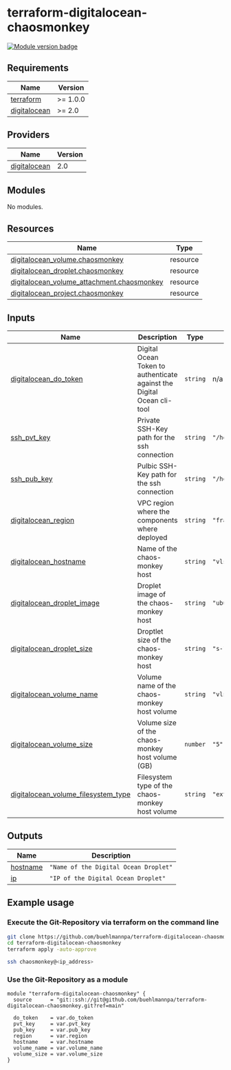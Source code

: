 # terraform-digitalocean-chaosmonkey

[![Module version badge](https://img.shields.io/badge/Module-v1.0.0-green)](https://shields.io/)

<!-- BEGIN_TF_DOCS -->
## Requirements

| Name | Version |
|------|---------|
| <a name="requirement_terraform"></a> [terraform](#requirement\_terraform) | >= 1.0.0 |
| <a name="requirement_digitalocean"></a> [digitalocean](#requirement\_digitalocean) | >= 2.0 |

## Providers

| Name | Version |
|------|---------|
| <a name="provider_digitalocean"></a> [digitalocean](#provider\_digitalocean) | 2.0 |

## Modules

No modules.

## Resources

| Name | Type |
|------|------|
| [digitalocean_volume.chaosmonkey](https://registry.terraform.io/providers/digitalocean/digitalocean/latest/docs/resources/volume) | resource |
| [digitalocean_droplet.chaosmonkey](https://registry.terraform.io/providers/digitalocean/digitalocean/latest/docs/resources/droplet) | resource |
| [digitalocean_volume_attachment.chaosmonkey](https://registry.terraform.io/providers/digitalocean/digitalocean/latest/docs/resources/volume_attachment) | resource |
| [digitalocean_project.chaosmonkey](https://registry.terraform.io/providers/digitalocean/digitalocean/latest/docs/resources/project) | resource |

## Inputs

| Name | Description | Type | Default | Required |
|------|-------------|------|---------|:--------:|
| <a name="input_do_token"></a> [digitalocean\_do_token](#input\_digitalocean\_do_token) | Digital Ocean Token to authenticate against the Digital Ocean cli-tool | `string` | n/a | yes |
| <a name="input_pvt_key"></a> [ssh\_pvt_key](#input\_ssh\_pvt_key) | Private SSH-Key path for the ssh connection | `string` | `"/home/buehlmannpa/.ssh/id_rsa"` | yes |
| <a name="input_pub_key"></a> [ssh\_pub_key](#input\_ssh\_pub_key) | Pulbic SSH-Key path for the ssh connection | `string` | `"/home/buehlmannpa/.ssh/id_rsa.pub"` | yes |
| <a name="input_region"></a> [digitalocean\_region](#input\_digitalocean\_region) | VPC region where the components where deployed | `string` | `"fra1"` | yes |
| <a name="input_hostname"></a> [digitalocean\_hostname](#input\_digitalocean\_hostname) | Name of the chaos-monkey host | `string` | `"vlscmn-fra1"` | yes |
| <a name="input_droplet_image"></a> [digitalocean\_droplet_image](#input\_digitalocean\_droplet_image) | Droplet image of the chaos-monkey host | `string` | `"ubuntu-20-04-x64"` | no |
| <a name="input_droplet_size"></a> [digitalocean\_droplet_size](#input\_digitalocean\_droplet_size) | Droptlet size of the chaos-monkey host | `string` | `"s-1vcpu-1gb"` | no |
| <a name="input_volume_name"></a> [digitalocean\_volume_name](#input\_digitalocean\_volume_name) | Volume name of the chaos-monkey host volume | `string` | `"vlscmn-fra1-vol1"` | yes |
| <a name="input_volume_size"></a> [digitalocean\_volume_size](#input\_digitalocean\_volume_size) | Volume size of the chaos-monkey host volume (GB) | `number` | `"5"` | yes |
| <a name="input_volume_filesystem_type"></a> [digitalocean\_volume_filesystem_type](#input\_digitalocean\_volume_filesystem_type) | Filesystem type of the chaos-monkey host volume | `string` | `"ext4"` | no |

## Outputs

| Name | Description |
|------|---------|
| <a name="output_hostname"></a> [hostname](#output\_hostname) | `"Name of the Digital Ocean Droplet"` |
| <a name="provider_ip"></a> [ip](#output\_ip) | `"IP of the Digital Ocean Droplet"` |
<!-- END_TF_DOCS -->

## Example usage

### Execute the Git-Repository via terraform on the command line
```bash
git clone https://github.com/buehlmannpa/terraform-digitalocean-chaosmonkey
cd terraform-digitalocean-chaosmonkey
terraform apply -auto-approve

ssh chaosmonkey@<ip_address>
```

### Use the Git-Repository as a module
```hcl
module "terraform-digitalocean-chaosmonkey" {
  source      = "git::ssh://git@github.com/buehlmannpa/terraform-digitalocean-chaosmonkey.git?ref=main"

  do_token    = var.do_token
  pvt_key     = var.pvt_key
  pub_key     = var.pub_key
  region      = var.region
  hostname    = var.hostname
  volume_name = var.volume_name
  volume_size = var.volume_size
}
```


